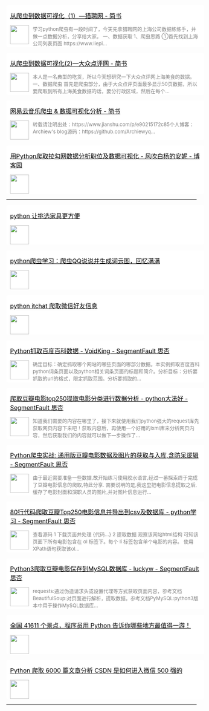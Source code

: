 
<div name="section_div" style="background-color:white;padding:1px 10px;width:100%;border-radius:5px;margin-top:15px;">
    <div>
        <p>
            <font size=3 style="color:black;">
                <a href="https://www.jianshu.com/p/c80badcaa5bf?open_source=weibo_search" _target="blank" style="color:black;">从爬虫到数据可视化（1）—猎聘网 - 简书</a>
            </font>
        </p>
    </div>
    <div style="display:flex;display:-webkit-flex;">
        <div style="width:50px;">
            <img style="width:50px;" src="https://www.jianshu.com/favicon.ico" />
        </div>
        <div style="flex:1;-webkit-flex:1;padding-left:10px;overflow:hidden;">
            <font size=2 color=grey>学习python爬虫有一段时间了，今天先拿猎聘网的上海公司数据练练手，并做一点数据分析，分享给大家。 一、数据获取 1、爬虫思路 ①首先找到上海公司列表页面 https://www.liepi...</font>
        </div>
    </div>
</div>

<div name="section_div" style="background-color:white;padding:1px 10px;width:100%;border-radius:5px;margin-top:15px;">
    <div>
        <p>
            <font size=3 style="color:black;">
                <a href="https://www.jianshu.com/p/f422c6ef307a" _target="blank" style="color:black;">从爬虫到数据可视化(2)—大众点评网 - 简书</a>
            </font>
        </p>
    </div>
    <div style="display:flex;display:-webkit-flex;">
        <div style="width:50px;">
            <img style="width:50px;" src="https://www.jianshu.com/favicon.ico" />
        </div>
        <div style="flex:1;-webkit-flex:1;padding-left:10px;overflow:hidden;">
            <font size=2 color=grey>本人是一名典型的吃货，所以今天想研究一下大众点评网上海美食的数据。 一、数据爬虫 首先是爬虫部分，由于大众点评页面最多显示50页数据，所以要爬取到所有上海美食数据的话，要分行政区域，然后在每个...</font>
        </div>
    </div>
</div>

<div name="section_div" style="background-color:white;padding:1px 10px;width:100%;border-radius:5px;margin-top:15px;">
    <div>
        <p>
            <font size=3 style="color:black;">
                <a href="https://www.jianshu.com/p/e90215172c85" _target="blank" style="color:black;">网易云音乐爬虫 &amp; 数据可视化分析 - 简书</a>
            </font>
        </p>
    </div>
    <div style="display:flex;display:-webkit-flex;">
        <div style="width:50px;">
            <img style="width:50px;" src="https://www.jianshu.com/favicon.ico" />
        </div>
        <div style="flex:1;-webkit-flex:1;padding-left:10px;overflow:hidden;">
            <font size=2 color=grey>转载请注明出处：https://www.jianshu.com/p/e90215172c85个人博客：Archiew's blog源码：https://github.com/Archiewyq...</font>
        </div>
    </div>
</div>



<div name="section_div" style="background-color:white;padding:1px 10px;width:100%;border-radius:5px;margin-top:15px;">
    <div>
        <p>
            <font size=3 style="color:black;">
                <a href="http://www.cnblogs.com/annebang/p/8710992.html" _target="blank" style="color:black;">用Python爬取拉勾网数据分析职位及数据可视化 - 风吹白杨的安妮 - 博客园</a>
            </font>
        </p>
    </div>
    <div style="display:flex;display:-webkit-flex;">
        <div style="width:50px;">
            <img style="width:50px;" src="http://www.cnblogs.com/favicon.ico" />
        </div>
        <div style="flex:1;-webkit-flex:1;padding-left:10px;overflow:hidden;">
            <font size=2 color=grey></font>
        </div>
    </div>
</div>




----

<div name="section_div" style="background-color:white;padding:1px 10px;width:100%;border-radius:5px;margin-top:15px;">
    <div>
        <p>
            <font size=3 style="color:black;">
                <a href="https://mp.weixin.qq.com/s/tQ6uGBrxSLfJR4kk_GKB1Q" _target="blank" style="color:black;">python 让挑选家具更方便</a>
            </font>
        </p>
    </div>
    <div style="display:flex;display:-webkit-flex;">
        <div style="width:50px;">
            <img style="width:50px;" src="https://mp.weixin.qq.com/favicon.ico" />
        </div>
        <div style="flex:1;-webkit-flex:1;padding-left:10px;overflow:hidden;">
            <font size=2 color=grey></font>
        </div>
    </div>
</div>

<div name="section_div" style="background-color:white;padding:1px 10px;width:100%;border-radius:5px;margin-top:15px;">
    <div>
        <p>
            <font size=3 style="color:black;">
                <a href="https://mp.weixin.qq.com/s/ukpZ2TPiP4cDRF_f7PGMXw" _target="blank" style="color:black;">python爬虫学习：爬虫QQ说说并生成词云图，回忆满满</a>
            </font>
        </p>
    </div>
    <div style="display:flex;display:-webkit-flex;">
        <div style="width:50px;">
            <img style="width:50px;" src="https://mp.weixin.qq.com/favicon.ico" />
        </div>
        <div style="flex:1;-webkit-flex:1;padding-left:10px;overflow:hidden;">
            <font size=2 color=grey></font>
        </div>
    </div>
</div>

<div name="section_div" style="background-color:white;padding:1px 10px;width:100%;border-radius:5px;margin-top:15px;">
    <div>
        <p>
            <font size=3 style="color:black;">
                <a href="https://mp.weixin.qq.com/s/4EXgR4GkriTnAzVxluJxmg" _target="blank" style="color:black;">python itchat 爬取微信好友信息</a>
            </font>
        </p>
    </div>
    <div style="display:flex;display:-webkit-flex;">
        <div style="width:50px;">
            <img style="width:50px;" src="https://mp.weixin.qq.com/favicon.ico" />
        </div>
        <div style="flex:1;-webkit-flex:1;padding-left:10px;overflow:hidden;">
            <font size=2 color=grey></font>
        </div>
    </div>
</div>

<div name="section_div" style="background-color:white;padding:1px 10px;width:100%;border-radius:5px;margin-top:15px;">
    <div>
        <p>
            <font size=3 style="color:black;">
                <a href="https://segmentfault.com/a/1190000008241040" _target="blank" style="color:black;">Python抓取百度百科数据 - VoidKing - SegmentFault 思否</a>
            </font>
        </p>
    </div>
    <div style="display:flex;display:-webkit-flex;">
        <div style="width:50px;">
            <img style="width:50px;" src="https://segmentfault.com/favicon.ico" />
        </div>
        <div style="flex:1;-webkit-flex:1;padding-left:10px;overflow:hidden;">
            <font size=2 color=grey>确定目标：确定抓取哪个网站的哪些页面的哪部分数据。本实例抓取百度百科python词条页面以及python相关词条页面的标题和简介。分析目标：分析要抓取的url的格式，限定抓取范围。分析要抓取的...</font>
        </div>
    </div>
</div>

<div name="section_div" style="background-color:white;padding:1px 10px;width:100%;border-radius:5px;margin-top:15px;">
    <div>
        <p>
            <font size=3 style="color:black;">
                <a href="https://segmentfault.com/a/1190000005920679" _target="blank" style="color:black;">爬取豆瓣电影top250提取电影分类进行数据分析 - python大法好 - SegmentFault 思否</a>
            </font>
        </p>
    </div>
    <div style="display:flex;display:-webkit-flex;">
        <div style="width:50px;">
            <img style="width:50px;" src="https://segmentfault.com/favicon.ico" />
        </div>
        <div style="flex:1;-webkit-flex:1;padding-left:10px;overflow:hidden;">
            <font size=2 color=grey>知道我们需要的内容在哪里了，接下来就使用我们python强大的request库先获取网页内容下来吧！获取内容后，再使用一个好用的lxml库来分析网页内容，然后获取我们的内容就可以做下一步操作了...</font>
        </div>
    </div>
</div>

<div name="section_div" style="background-color:white;padding:1px 10px;width:100%;border-radius:5px;margin-top:15px;">
    <div>
        <p>
            <font size=3 style="color:black;">
                <a href="https://segmentfault.com/a/1190000015322939" _target="blank" style="color:black;">Python爬虫实战: 通用版豆瓣电影数据及图片的获取与入库,含防呆逻辑 - SegmentFault 思否</a>
            </font>
        </p>
    </div>
    <div style="display:flex;display:-webkit-flex;">
        <div style="width:50px;">
            <img style="width:50px;" src="https://segmentfault.com/favicon.ico" />
        </div>
        <div style="flex:1;-webkit-flex:1;padding-left:10px;overflow:hidden;">
            <font size=2 color=grey>由于最近需要准备一些数据,故开始练习使用胶水语言,经过一番探索终于完成了豆瓣电影信息的爬取,特此分享. 需要说明的是,我这里把电影信息提取之后,缓存了电影封面和演职人员的图片,并对图片信息进行...</font>
        </div>
    </div>
</div>

<div name="section_div" style="background-color:white;padding:1px 10px;width:100%;border-radius:5px;margin-top:15px;">
    <div>
        <p>
            <font size=3 style="color:black;">
                <a href="https://segmentfault.com/a/1190000011964958" _target="blank" style="color:black;">80行代码爬取豆瓣Top250电影信息并导出到csv及数据库 - python学习 - SegmentFault 思否</a>
            </font>
        </p>
    </div>
    <div style="display:flex;display:-webkit-flex;">
        <div style="width:50px;">
            <img style="width:50px;" src="https://segmentfault.com/favicon.ico" />
        </div>
        <div style="flex:1;-webkit-flex:1;padding-left:10px;overflow:hidden;">
            <font size=2 color=grey>查看源码 1 下载页面并处理 {代码...} 2 提取数据 观察该网站html结构 可知该页面下所有电影包含在 ol 标签下。每个 li 标签包含单个电影的内容。 使用XPath语句获取该ol...</font>
        </div>
    </div>
</div>

<div name="section_div" style="background-color:white;padding:1px 10px;width:100%;border-radius:5px;margin-top:15px;">
    <div>
        <p>
            <font size=3 style="color:black;">
                <a href="https://segmentfault.com/a/1190000007542546" _target="blank" style="color:black;">Python3爬取豆瓣电影保存到MySQL数据库 - luckyw - SegmentFault 思否</a>
            </font>
        </p>
    </div>
    <div style="display:flex;display:-webkit-flex;">
        <div style="width:50px;">
            <img style="width:50px;" src="https://segmentfault.com/favicon.ico" />
        </div>
        <div style="flex:1;-webkit-flex:1;padding-left:10px;overflow:hidden;">
            <font size=2 color=grey>requests:通过伪造请求头或设置代理等方式获取页面内容，参考文档BeautifulSoup:对页面进行解析，提取数据，参考文档PyMySQL:python3版本中用于操作MySQL数据库...</font>
        </div>
    </div>
</div>

<div name="section_div" style="background-color:white;padding:1px 10px;width:100%;border-radius:5px;margin-top:15px;">
    <div>
        <p>
            <font size=3 style="color:black;">
                <a href="https://mp.weixin.qq.com/s?__biz=MzA4MjEyNTA5Mw==&mid=2652568712&idx=1&sn=ca97b0228de1082ec2173c981f215655&chksm=8464d4c2b3135dd40e203f105118d2667cc873c7f0d93c628411fc005921639e6344970e563c&mpshare=1&scene=24&srcid=#rd" _target="blank" style="color:black;">全国 41611 个景点，程序员用 Python 告诉你哪些地方最值得一游！</a>
            </font>
        </p>
    </div>
    <div style="display:flex;display:-webkit-flex;">
        <div style="width:50px;">
            <img style="width:50px;" src="https://mp.weixin.qq.com/favicon.ico" />
        </div>
        <div style="flex:1;-webkit-flex:1;padding-left:10px;overflow:hidden;">
            <font size=2 color=grey></font>
        </div>
    </div>
</div>

<div name="section_div" style="background-color:white;padding:1px 10px;width:100%;border-radius:5px;margin-top:15px;">
    <div>
        <p>
            <font size=3 style="color:black;">
                <a href="https://mp.weixin.qq.com/s?__biz=MjM5MjAwODM4MA==&mid=2650711551&idx=1&sn=9a28cfda687b340a63dc16dd88b3f6fb&chksm=bea6d42c89d15d3ad951133b81d13cfe2c809ba9f9daf7244d74f69b1f29f533b63715475a97&mpshare=1&scene=24&srcid=#rd" _target="blank" style="color:black;">Python 爬取 6000 篇文章分析 CSDN 是如何进入微信 500 强的</a>
            </font>
        </p>
    </div>
    <div style="display:flex;display:-webkit-flex;">
        <div style="width:50px;">
            <img style="width:50px;" src="https://mp.weixin.qq.com/favicon.ico" />
        </div>
        <div style="flex:1;-webkit-flex:1;padding-left:10px;overflow:hidden;">
            <font size=2 color=grey></font>
        </div>
    </div>
</div>


----
